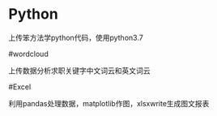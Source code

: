 # Python
上传笨方法学python代码，使用python3.7


#wordcloud

上传数据分析求职关键字中文词云和英文词云

#Excel

利用pandas处理数据，matplotlib作图，xlsxwrite生成图文报表
